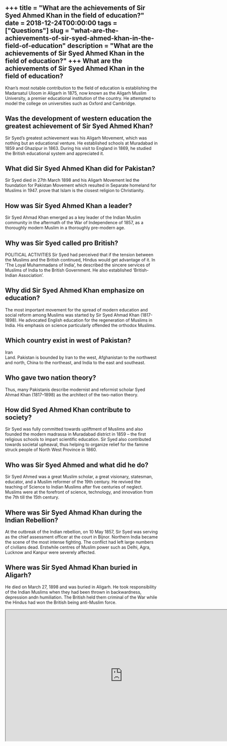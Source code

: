 +++
title = "What are the achievements of Sir Syed Ahmed Khan in the field of education?"
date = 2018-12-24T00:00:00
tags = ["Questions"]
slug = "what-are-the-achievements-of-sir-syed-ahmed-khan-in-the-field-of-education"
description = "What are the achievements of Sir Syed Ahmed Khan in the field of education?"
+++
What are the achievements of Sir Syed Ahmed Khan in the field of education?
---------------------------------------------------------------------------

Khan’s most notable contribution to the field of education is establishing the Madarsatul Uloom in Aligarh in 1875, now known as the Aligarh Muslim University, a premier educational institution of the country. He attempted to model the college on universities such as Oxford and Cambridge.

Was the development of western education the greatest achievement of Sir Syed Ahmed Khan?
-----------------------------------------------------------------------------------------

Sir Syed’s greatest achievement was his Aligarh Movement, which was nothing but an educational venture. He established schools at Muradabad in 1859 and Ghazipur in 1863. During his visit to England in 1869, he studied the British educational system and appreciated it.

What did Sir Syed Ahmed Khan did for Pakistan?
----------------------------------------------

Sir Syed died in 27th March 1898 and his Aligarh Movement led the foundation for Pakistan Movement which resulted in Separate homeland for Muslims in 1947. prove that Islam is the closest religion to Christianity.

How was Sir Syed Ahmed Khan a leader?
-------------------------------------

Sir Syed Ahmad Khan emerged as a key leader of the Indian Muslim community in the aftermath of the War of Independence of 1857, as a thoroughly modern Muslim in a thoroughly pre-modern age.

Why was Sir Syed called pro British?
------------------------------------

POLITICAL ACTIVITIES Sir Syed had perceived that if the tension between the Muslims and the British continued, Hindus would get advantage of it. In ‘The Loyal Muhammadans of India’, he described the sincere services of Muslims of India to the British Government. He also established ‘British-Indian Association’.

Why did Sir Syed Ahmed Khan emphasize on education?
---------------------------------------------------

The most important movement for the spread of modern education and social reform among Muslims was started by Sir Syed Ahmad Khan (1817-1898). He advocated English education for the regeneration of Muslims in India. His emphasis on science particularly offended the orthodox Muslims.

Which country exist in west of Pakistan?
----------------------------------------

Iran  
Land. Pakistan is bounded by Iran to the west, Afghanistan to the northwest and north, China to the northeast, and India to the east and southeast.

Who gave two nation theory?
---------------------------

Thus, many Pakistanis describe modernist and reformist scholar Syed Ahmad Khan (1817–1898) as the architect of the two-nation theory.

How did Syed Ahmed Khan contribute to society?
----------------------------------------------

Sir Syed was fully committed towards upliftment of Muslims and also founded the modern madrassa in Muradabad district in 1859 – the first religious schools to impart scientific education. Sir Syed also contributed towards societal upheaval, thus helping to organize relief for the famine struck people of North West Province in 1860.

Who was Sir Syed Ahmed and what did he do?
------------------------------------------

Sir Syed Ahmed was a great Muslim scholar, a great visionary, statesman, educator, and a Muslim reformer of the 19th century. He revived the teaching of Science to Indian Muslims after five centuries of neglect. Muslims were at the forefront of science, technology, and innovation from the 7th till the 15th century.

Where was Sir Syed Ahmad Khan during the Indian Rebellion?
----------------------------------------------------------

At the outbreak of the Indian rebellion, on 10 May 1857, Sir Syed was serving as the chief assessment officer at the court in Bijnor. Northern India became the scene of the most intense fighting. The conflict had left large numbers of civilians dead. Erstwhile centres of Muslim power such as Delhi, Agra, Lucknow and Kanpur were severely affected.

Where was Sir Syed Ahmad Khan buried in Aligarh?
------------------------------------------------

He died on March 27, 1898 and was buried in Aligarh. He took responsibility of the Indian Muslims when they had been thrown in backwardness, depression andn humiliation. The British held them criminal of the War while the Hindus had won the British being anti-Muslim force.

<iframe allow="accelerometer; autoplay; clipboard-write; encrypted-media; gyroscope; picture-in-picture" allowfullscreen="" class="__youtube_prefs__  epyt-is-override  no-lazyload" data-no-lazy="1" data-origheight="433" data-origwidth="770" data-skipgform_ajax_framebjll="" height="433" id="_ytid_73982" loading="lazy" src="https://www.youtube.com/embed/PzZux3MbGFY?enablejsapi=1&autoplay=0&cc_load_policy=0&cc_lang_pref=&iv_load_policy=1&loop=0&modestbranding=0&rel=1&fs=1&playsinline=0&autohide=2&theme=dark&color=red&controls=1&" title="YouTube player" width="770"></iframe>